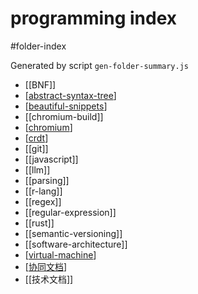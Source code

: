 programming index
===
#folder-index

Generated by script `gen-folder-summary.js`

- [[BNF]]
- [[abstract-syntax-tree]]
- [[beautiful-snippets]]
- [[chromium-build]]
- [[chromium]]
- [[crdt]]
- [[git]]
- [[javascript]]
- [[llm]]
- [[parsing]]
- [[r-lang]]
- [[regex]]
- [[regular-expression]]
- [[rust]]
- [[semantic-versioning]]
- [[software-architecture]]
- [[virtual-machine]]
- [[协同文档]]
- [[技术文档]]
<!--end-generated-->

[//begin]: # "Autogenerated link references for markdown compatibility"
[abstract-syntax-tree]: programming/abstract-syntax-tree "Abstract Syntax Tree"
[beautiful-snippets]: programming/beautiful-snippets "beautiful-snippets"
[chromium]: programming/chromium "Chromium"
[crdt]: programming/crdt "CRDT Conflict-free replicated data type"
[virtual-machine]: programming/virtual-machine "Virtual Machine"
[协同文档]: programming/协同文档 "协同文档 - Collaborative Editing Documents"
[//end]: # "Autogenerated link references"
